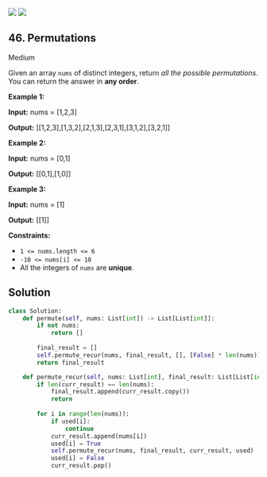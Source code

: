 [![](https://img.shields.io/github/stars/javadev/LeetCode-in-All?label=Stars&style=flat-square)](https://github.com/javadev/LeetCode-in-All)
[![](https://img.shields.io/github/forks/javadev/LeetCode-in-All?label=Fork%20me%20on%20GitHub%20&style=flat-square)](https://github.com/javadev/LeetCode-in-All/fork)

## 46\. Permutations

Medium

Given an array `nums` of distinct integers, return _all the possible permutations_. You can return the answer in **any order**.

**Example 1:**

**Input:** nums = [1,2,3]

**Output:** [[1,2,3],[1,3,2],[2,1,3],[2,3,1],[3,1,2],[3,2,1]] 

**Example 2:**

**Input:** nums = [0,1]

**Output:** [[0,1],[1,0]] 

**Example 3:**

**Input:** nums = [1]

**Output:** [[1]] 

**Constraints:**

*   `1 <= nums.length <= 6`
*   `-10 <= nums[i] <= 10`
*   All the integers of `nums` are **unique**.



## Solution

```python
class Solution:
    def permute(self, nums: List[int]) -> List[List[int]]:
        if not nums:
            return []
        
        final_result = []
        self.permute_recur(nums, final_result, [], [False] * len(nums))
        return final_result

    def permute_recur(self, nums: List[int], final_result: List[List[int]], curr_result: List[int], used: List[bool]):
        if len(curr_result) == len(nums):
            final_result.append(curr_result.copy())
            return
        
        for i in range(len(nums)):
            if used[i]:
                continue
            curr_result.append(nums[i])
            used[i] = True
            self.permute_recur(nums, final_result, curr_result, used)
            used[i] = False
            curr_result.pop()
```